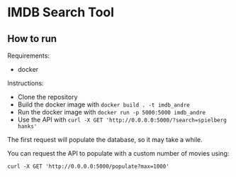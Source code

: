# IMDB Search Tool

## How to run

Requirements:
 - docker
 
Instructions:
 - Clone the repository
 - Build the docker image with `docker build . -t imdb_andre`
 - Run the docker image with `docker run -p 5000:5000 imdb_andre`
 - Use the API with `curl -X GET 'http://0.0.0.0:5000/?search=spielberg hanks'`
 
The first request will populate the database, so it may take a while.

You can request the API to populate with a custom number of movies using:

`curl -X GET 'http://0.0.0.0:5000/populate?max=1000'`
